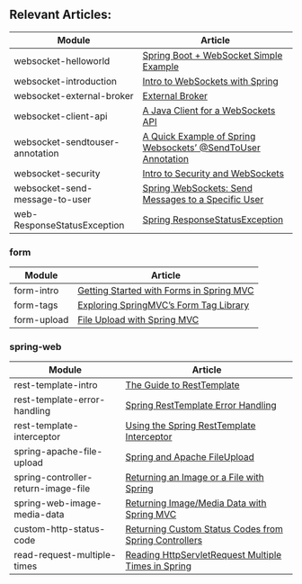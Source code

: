## Relevant Articles: 

Module | Article
--|--
websocket-helloworld | [Spring Boot + WebSocket Simple Example](https://www.javainuse.com/spring/boot-websocket)
websocket-introduction | [Intro to WebSockets with Spring](http://www.baeldung.com/websockets-spring)
websocket-external-broker | [External Broker](https://docs.spring.io/spring-framework/docs/5.3.1/reference/html/web.html#websocket-stomp-handle-broker-relay)
websocket-client-api | [A Java Client for a WebSockets API](http://www.baeldung.com/websockets-api-java-spring-client)
websocket-sendtouser-annotation | [A Quick Example of Spring Websockets’ @SendToUser Annotation](http://www.baeldung.com/spring-websockets-sendtouser)
websocket-security | [Intro to Security and WebSockets](http://www.baeldung.com/spring-security-websockets)
websocket-send-message-to-user | [Spring WebSockets: Send Messages to a Specific User](https://www.baeldung.com/spring-websockets-send-message-to-user)
web-ResponseStatusException | [Spring ResponseStatusException](http://www.baeldung.com/spring-response-status-exception)

### form

Module | Article
--|--
form-intro | [Getting Started with Forms in Spring MVC](http://www.baeldung.com/spring-mvc-form-tutorial)
form-tags | [Exploring SpringMVC’s Form Tag Library](http://www.baeldung.com/spring-mvc-form-tags)
form-upload | [File Upload with Spring MVC](http://www.baeldung.com/spring-file-upload)

### spring-web

Module | Article
--|--
rest-template-intro | [The Guide to RestTemplate](http://www.baeldung.com/rest-template)
rest-template-error-handling | [Spring RestTemplate Error Handling](https://www.baeldung.com/spring-rest-template-error-handling)
rest-template-interceptor | [Using the Spring RestTemplate Interceptor](https://www.baeldung.com/spring-rest-template-interceptor)
spring-apache-file-upload | [Spring and Apache FileUpload](https://www.baeldung.com/spring-apache-file-upload)
spring-controller-return-image-file | [Returning an Image or a File with Spring](http://www.baeldung.com/spring-controller-return-image-file)
spring-web-image-media-data | [Returning Image/Media Data with Spring MVC](http://www.baeldung.com/spring-mvc-image-media-data)
custom-http-status-code | [Returning Custom Status Codes from Spring Controllers](http://www.baeldung.com/spring-mvc-controller-custom-http-status-code)
read-request-multiple-times | [Reading HttpServletRequest Multiple Times in Spring](https://www.baeldung.com/spring-reading-httpservletrequest-multiple-times)